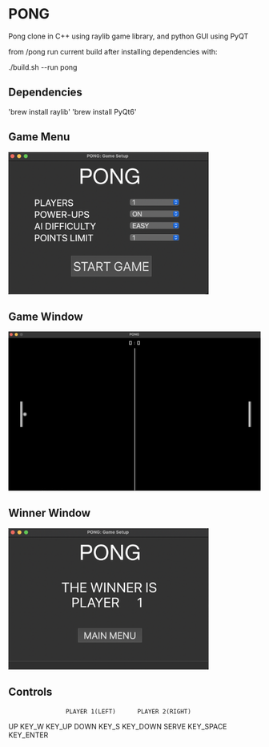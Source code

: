 # PONG

Pong clone in C++ using raylib game library, and python GUI using PyQT

from /pong run current build after installing dependencies with:

./build.sh --run pong

## Dependencies

'brew install raylib'
'brew install PyQt6'

## Game Menu

<img src="./images/pong_menu.png" width="400" />

## Game Window

<img src="./images/pong_game.png" width="600" />

## Winner Window

<img src="./images/pong_winner.png" width="400" />

## Controls

                    PLAYER 1(LEFT)      PLAYER 2(RIGHT)
UP                      KEY_W               KEY_UP
DOWN                    KEY_S               KEY_DOWN
SERVE                   KEY_SPACE           KEY_ENTER

